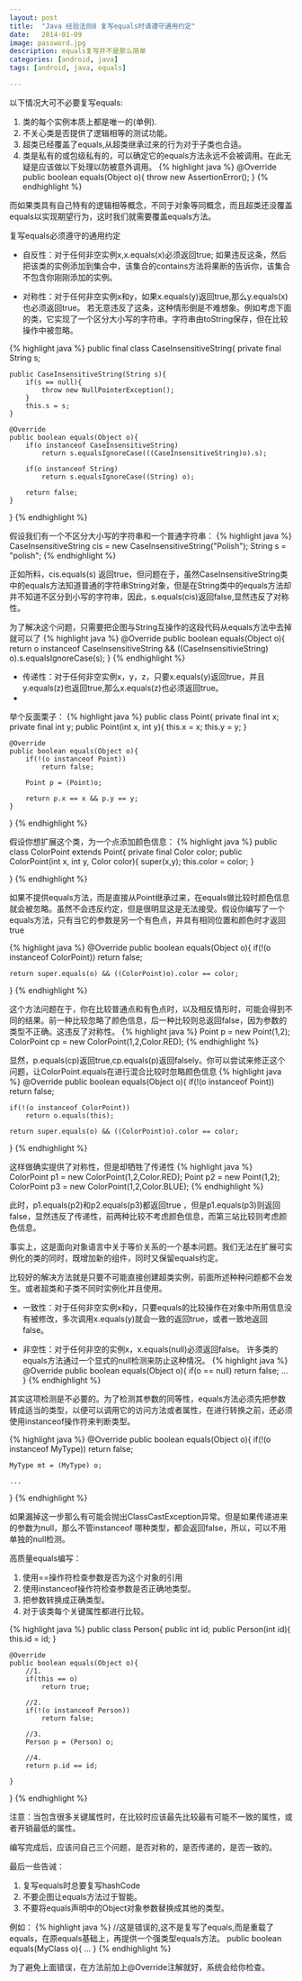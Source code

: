 ```yaml
---
layout: post
title:  "Java 经验法则8 复写equals时请遵守通用约定"
date:   2014-01-09
image: password.jpg
description: equals复写并不是那么简单
categories: [android, java]
tags: [android, java, equals]

---
```


以下情况大可不必要复写equals:

1. 类的每个实例本质上都是唯一的(单例).
2. 不关心类是否提供了逻辑相等的测试功能。
3. 超类已经覆盖了equals,从超类继承过来的行为对于子类也合适。
4. 类是私有的或包级私有的，可以确定它的equals方法永远不会被调用。在此无疑是应该做以下处理以防被意外调用。
{% highlight java %}
@Override
public boolean equals(Object o){
    throw new AssertionError();
}
{% endhighlight %}


而如果类具有自己特有的逻辑相等概念，不同于对象等同概念，而且超类还没覆盖equals以实现期望行为，这时我们就需要覆盖equals方法。

复写equals必须遵守的通用约定

- 自反性：对于任何非空实例x,x.equals(x)必须返回true;
如果违反这条，然后把该类的实例添加到集合中，该集合的contains方法将果断的告诉你，该集合不包含你刚刚添加的实例。

- 对称性：对于任何非空实例x和y，如果x.equals(y)返回true,那么y.equals(x)也必须返回true。
若无意违反了这条，这种情形倒是不难想象。例如考虑下面的类，它实现了一个区分大小写的字符串。字符串由toString保存，但在比较操作中被忽略。

{% highlight java %}
public final class CaseInsensitiveString{
    private final String s;
     
    public CaseInsensitiveString(String s){
        if(s == null){
            throw new NullPointerException();
        }
        this.s = s;
    }
 
    @Override
    public boolean equals(Object o){
        if(o instanceof CaseInsensitiveString)
            return s.equalsIgnoreCase(((CaseInsensitiveString)o).s);
     
        if(o instanceof String)
            return s.equalsIgnoreCase((String) o);
 
        return false;
    }
}
{% endhighlight %}

假设我们有一个不区分大小写的字符串和一个普通字符串：
{% highlight java %}
CaseInsensitiveString cis = new CaseInsensitiveString("Polish");
String s = "polish";
{% endhighlight %}

正如所料，cis.equals(s) 返回true，但问题在于，虽然CaseInsensitiveString类中的equals方法知道普通的字符串String对象，但是在String类中的equals方法却并不知道不区分到小写的字符串，因此，s.equals(cis)返回false,显然违反了对称性。

为了解决这个问题，只需要把企图与String互操作的这段代码从equals方法中去掉就可以了
{% highlight java %}
@Override
public boolean equals(Object o){
    return o instanceof CaseInsensitiveString && ((CaseInsensitivieString) o).s.equalsIgnoreCase(s);
}
{% endhighlight %}

- 传递性：对于任何非空实例x，y，z，只要x.equals(y)返回true，并且y.equals(z)也返回true,那么x.equals(z)也必须返回true。
- 
举个反面栗子：
{% highlight java %}
public class Point{
    private final int x;
    private final int y;
    public Point(int x, int y){
        this.x = x;
        this.y = y;
    }
 
    @Override
    public boolean equals(Object o){
        if(!(o instanceof Point))
            return false;
 
        Point p = (Point)o;
         
        return p.x == x && p.y == y;
    }
}
{% endhighlight %}

假设你想扩展这个类，为一个点添加颜色信息：
{% highlight java %}
public class ColorPoint extends Point{
    private final Color color;
    public ColorPoint(int x, int y, Color color){
        super(x,y);
        this.color = color;
    }
 
}
{% endhighlight %}

如果不提供equals方法，而是直接从Point继承过来，在equals做比较时颜色信息就会被忽略。虽然不会违反约定，但是很明显这是无法接受。假设你编写了一个equals方法，只有当它的参数是另一个有色点，并具有相同位置和颜色时才返回true

{% highlight java %}
@Override
public boolean equals(Object o){
    if(!(o instanceof ColorPoint))
        return false;
         
    return super.equals(o) && ((ColorPoint)o).color == color;
}
{% endhighlight %}

这个方法问题在于，你在比较普通点和有色点时，以及相反情形时，可能会得到不同的结果。前一种比较忽略了颜色信息，后一种比较则总返回false，因为参数的类型不正确。这违反了对称性。
{% highlight java %}
Point p = new Point(1,2);
ColorPoint cp = new ColorPoint(1,2,Color.RED);
{% endhighlight %}

显然，p.equals(cp)返回true,cp.equals(p)返回falsely。你可以尝试来修正这个问题，让ColorPoint.equals在进行混合比较时忽略颜色信息
{% highlight java %}
@Override
public boolean equals(Object o){
    if(!(o instanceof Point))
        return false;
     
    if(!(o instanceof ColorPoint))
        return o.equals(this);
 
    return super.equals(o) && ((ColorPoint)o).color == color;
}
{% endhighlight %}

这样做确实提供了对称性，但是却牺牲了传递性
{% highlight java %}
ColorPoint p1 = new ColorPoint(1,2,Color.RED);
Point p2 = new Point(1,2);
ColorPoint p3 = new ColorPoint(1,2,Color.BLUE);
{% endhighlight %}

此时，p1.equals(p2)和p2.equals(p3)都返回true ，但是p1.equals(p3)则返回false，显然违反了传递性，前两种比较不考虑颜色信息，而第三站比较则考虑颜色信息。

事实上，这是面向对象语言中关于等价关系的一个基本问题。我们无法在扩展可实例化的类的同时，既增加新的组件，同时又保留equals约定。

比较好的解决方法就是只要不可能直接创建超类实例，前面所述种种问题都不会发生。或者超类和子类不同时实例化并且使用。

- 一致性：对于任何非空实例x和y，只要equals的比较操作在对象中所用信息没有被修改，多次调用x.equals(y)就会一致的返回true，或者一致地返回false。

- 非空性：对于任何非空的实例x，x.equals(null)必须返回false。
许多类的equals方法通过一个显式的null检测来防止这种情况。
{% highlight java %}
@Override
public boolean equals(Object o){
    if(o == null)
        return false;
    ...
}
{% endhighlight %}

其实这项检测是不必要的。为了检测其参数的同等性，equals方法必须先把参数转成适当的类型，以便可以调用它的访问方法或者属性，在进行转换之前，还必须使用instanceof操作符来判断类型。

{% highlight java %}
@Override
public boolean equals(Object o){
    if(!(o instanceof MyType))
        return false;
 
    MyType mt = (MyType) o;
 
    ...
}
{% endhighlight %}

如果漏掉这一步那么有可能会抛出ClassCastException异常。但是如果传递进来的参数为null，那么不管instanceof 哪种类型，都会返回false，所以，可以不用单独的null检测。

高质量equals编写：

1. 使用==操作符检查参数是否为这个对象的引用
2. 使用instanceof操作符检查参数是否正确地类型。
3. 把参数转换成正确类型。
4. 对于该类每个关键属性都进行比较。

{% highlight java %}
public class Person{
    public int id;
    public Person(int id){
        this.id = id;
    }
 
    @Override
    public boolean equals(Object o){
        //1.
        if(this == o)
            return true;
 
        //2.
        if(!(o instanceof Person))
            return false;
 
        //3.
        Person p = (Person) o;
 
        //4.
        return p.id == id;
 
    }
}
{% endhighlight %}

注意：当包含很多关键属性时，在比较时应该最先比较最有可能不一致的属性，或者开销最低的属性。

编写完成后，应该问自己三个问题，是否对称的，是否传递的，是否一致的。

最后一些告诫：

1. 复写equals时总要复写hashCode
2. 不要企图让equals方法过于智能。
3. 不要将equals声明中的Object对象参数替换成其他的类型。

例如：
{% highlight java %}
//这是错误的,这不是复写了equals,而是重载了equals，在原equals基础上，再提供一个强类型equals方法。
public boolean equals(MyClass o){
    ...
}
{% endhighlight %}

为了避免上面错误，在方法前加上@Override注解就好，系统会给你检查。


